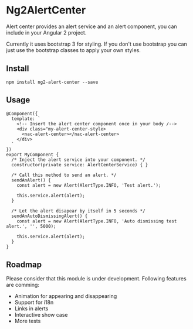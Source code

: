 # Ng2AlertCenter

Alert center provides an alert service and an alert component, you can include in your Angular 2 project.

Currently it uses bootstrap 3 for styling. If you don't use bootstrap you can just use the bootstrap classes to apply your own styles.

## Install

`npm install ng2-alert-center --save`

## Usage

```
@Component({
  template: `
    <!-- Insert the alert center component once in your body /-->
    <div class="my-alert-center-style>
      <nac-alert-center></nac-alert-center>
    </div>
  `
})
export MyComponent {
  /* Inject the alert service into your component. */
  constructor(private service: AlertCenterService) { }
  
  /* Call this method to send an alert. */
  sendAnAlert() {
    const alert = new Alert(AlertType.INFO, 'Test alert.');
    
    this.service.alert(alert);
  }
  
  /* Let the alert disapear by itself in 5 seconds */
  sendAnAutoDismissingAlert() {
    const alert = new Alert(AlertType.INFO, 'Auto dismissing test alert.', '', 5000);

    this.service.alert(alert);
  }
}
```

## Roadmap

Please consider that this module is under development. Following features are comming:

* Animation for appearing and disappearing
* Support for i18n
* Links in alerts
* Interactive show case
* More tests
